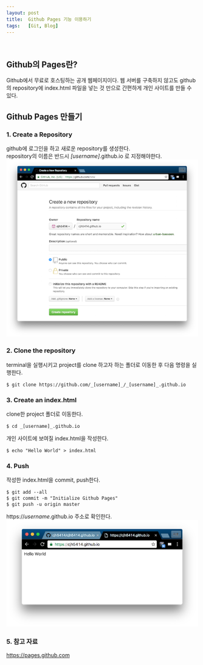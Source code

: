 ```yaml
---
layout: post
title:  Github Pages 기능 이용하기
tags:   [Git, Blog]
---
```


<br/>  

## Github의 Pages란?
Github에서 무료로 호스팅하는 공개 웹페이지이다. 웹 서버를 구축하지 않고도 github의 repository에 index.html 파일을 넣는 것 만으로 간편하게 개인 사이트를 만들 수 있다.

## Github Pages 만들기  

### 1. Create a Repository  
github에 로그인을 하고 새로운 repository를 생성한다.  
repository의 이름은 반드시 _[username]_.github.io 로 지정해야한다.  
![New Repository](/images/githubpages/githubpages_new.png)  

### 2. Clone the repository  
terminal을 실행시키고 project를 clone 하고자 하는 폴더로 이동한 후 다음 명령을 실행한다.  

```
$ git clone https://github.com/_[username]_/_[username]_.github.io
```

### 3. Create an index.html  
clone한 project 폴더로 이동한다.  


```
$ cd _[username]_.github.io
```
개인 사이트에 보여질 index.html을 작성한다.  

```
$ echo "Hello World" > index.html
```

### 4. Push  
작성한 index.html을 commit, push한다.  

```
$ git add --all  
$ git commit -m "Initialize Github Pages"  
$ git push -u origin master  
```  

https://_username_.github.io 주소로 확인한다.  
![New Repository](/images/githubpages/githubpages_result.png)  

### 5. 참고 자료  
<https://pages.github.com>  
